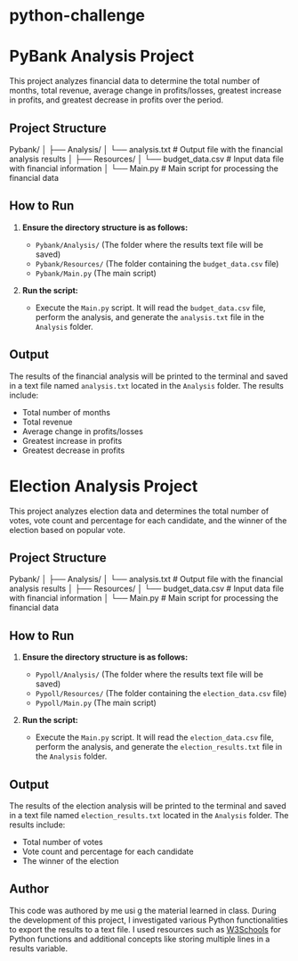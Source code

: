 # python-challenge


# PyBank Analysis Project

This project analyzes financial data to determine the total number of months, total revenue, average change in profits/losses, greatest increase in profits, and greatest decrease in profits over the period.

## Project Structure

Pybank/
│
├── Analysis/
│ └── analysis.txt # Output file with the financial analysis results
│
├── Resources/
│ └── budget_data.csv # Input data file with financial information
│
└── Main.py # Main script for processing the financial data


## How to Run

1. **Ensure the directory structure is as follows:**
    - `Pybank/Analysis/` (The folder where the results text file will be saved)
    - `Pybank/Resources/` (The folder containing the `budget_data.csv` file)
    - `Pybank/Main.py` (The main script)

2. **Run the script:**
    - Execute the `Main.py` script. It will read the `budget_data.csv` file, perform the analysis, and generate the `analysis.txt` file in the `Analysis` folder.

## Output

The results of the financial analysis will be printed to the terminal and saved in a text file named `analysis.txt` located in the `Analysis` folder. The results include:
- Total number of months
- Total revenue
- Average change in profits/losses
- Greatest increase in profits
- Greatest decrease in profits



# Election Analysis Project

This project analyzes election data and determines the total number of votes, vote count and percentage for each candidate, and the winner of the election based on popular vote.

## Project Structure



Pybank/
│
├── Analysis/
│ └── analysis.txt # Output file with the financial analysis results
│
├── Resources/
│ └── budget_data.csv # Input data file with financial information
│
└── Main.py # Main script for processing the financial data


## How to Run

1. **Ensure the directory structure is as follows:**
    - `Pypoll/Analysis/` (The folder where the results text file will be saved)
    - `Pypoll/Resources/` (The folder containing the `election_data.csv` file)
    - `Pypoll/Main.py` (The main script)

2. **Run the script:**
    - Execute the `Main.py` script. It will read the `election_data.csv` file, perform the analysis, and generate the `election_results.txt` file in the `Analysis` folder.

## Output

The results of the election analysis will be printed to the terminal and saved in a text file named `election_results.txt` located in the `Analysis` folder. The results include:
- Total number of votes
- Vote count and percentage for each candidate
- The winner of the election

## Author

This code was authored by me usi g the material learned in class. During the development of this project, I investigated various Python functionalities to export the results to a text file. I used resources such as [W3Schools](https://www.w3schools.com/) for Python functions and additional concepts like storing multiple lines in a results variable.


